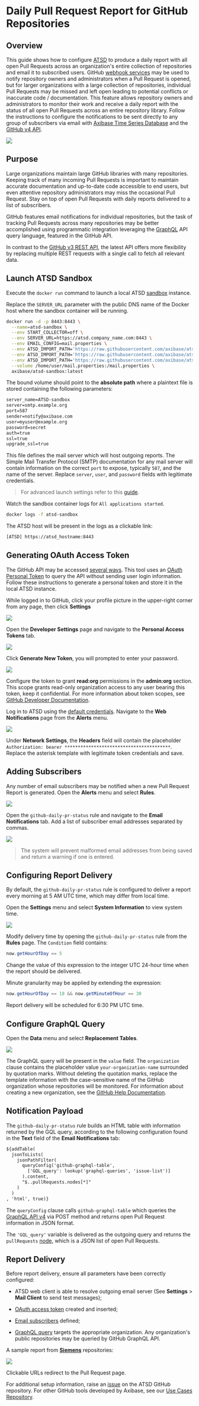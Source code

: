# Daily Pull Request Report for GitHub Repositories

## Overview

This guide shows how to configure [ATSD](https://axibase.com/products/axibase-time-series-database/) to produce a daily report with all open Pull Requests across an organization's entire collection of repositories and email it to subscribed users. GitHub [webhook services](pr-notification.md) may be used to notify repository owners and administrators when a Pull Request is opened, but for larger organizations with a large collection of repositories, individual Pull Requests may be missed and left open leading to potential conflicts or inaccurate code / documentation. This feature allows repository owners and administrators to monitor their work and receive a daily report with the status of all open Pull Requests across an entire repository library. Follow the instructions to configure the notifications to be sent directly to any group of subscribers via email with [Axibase Time Series Database](https://axibase.com/products/axibase-time-series-database/) and the [GitHub v4 API](https://developer.github.com/v4/).

![](images/pr-report-workflow.png)

## Purpose

Large organizations maintain large GitHub libraries with many repositories. Keeping track of many incoming Pull Requests is important to maintain accurate documentation and up-to-date code accessible to end users, but even attentive repository administrators may miss the occasional Pull Request. Stay on top of open Pull Requests with daily reports delivered to a list of subscribers.

GitHub features email notifications for individual repositories, but the task of tracking Pull Requests across many repositories may be better accomplished using programmatic integration leveraging the [GraphQL](https://graphql.org/) API query language, featured in the GitHub API.

In contrast to the [GitHub v3 REST API](https://developer.github.com/v3/), the latest API offers more flexibility by replacing multiple REST requests with a single call to fetch all relevant data.

## Launch ATSD Sandbox

Execute the `docker run` command to launch a local ATSD [sandbox](https://github.com/axibase/dockers/tree/atsd-sandbox) instance.

Replace the `SERVER_URL` parameter with the public DNS name of the Docker host where the sandbox container will be running.

```sh
docker run -d -p 8443:8443 \
  --name=atsd-sandbox \
  --env START_COLLECTOR=off \
  --env SERVER_URL=https://atsd.company_name.com:8443 \
  --env EMAIL_CONFIG=mail.properties \
  --env ATSD_IMPORT_PATH='https://raw.githubusercontent.com/axibase/atsd-use-cases/master/how-to/github/resources/github-daily-pr-status.xml' \
  --env ATSD_IMPORT_PATH='https://raw.githubusercontent.com/axibase/atsd-use-cases/master/how-to/github/resources/github-graphql-table.xml' \
  --env ATSD_IMPORT_PATH='https://raw.githubusercontent.com/axibase/atsd-use-cases/master/how-to/github/resources/graphql-queries.xml' \
  --volume /home/user/mail.properties:/mail.properties \
  axibase/atsd-sandbox:latest
```

The bound volume should point to the **absolute path** where a plaintext file is stored containing the following parameters:

```txt
server_name=ATSD-sandbox
server=smtp.example.org
port=587
sender=notify@axibase.com
user=myuser@example.org
password=secret
auth=true
ssl=true
upgrade_ssl=true
```

This file defines the mail server which will host outgoing reports. The Simple Mail Transfer Protocol (SMTP) documentation for any mail server will contain information on the correct `port` to expose, typically `587`, and the name of the server. Replace `server`, `user`, and `password` fields with legitimate credentials.

> For advanced launch settings refer to this [guide](https://github.com/axibase/dockers/tree/atsd-sandbox).

Watch the sandbox container logs for `All applications started`.

```sh
docker logs -f atsd-sandbox
```

The ATSD host will be present in the logs as a clickable link:

```txt
[ATSD] https://atsd_hostname:8443
```

## Generating OAuth Access Token

The GitHub API may be accessed [several ways](https://developer.github.com/v3/auth/#other-authentication-methods). This tool uses an [OAuth Personal Token](https://blog.github.com/2013-05-16-personal-api-tokens/) to query the API without sending user login information. Follow these instructions to generate a personal token and store it in the local ATSD instance.

While logged in to GitHub, click your profile picture in the upper-right corner from any page, then click **Settings**

![](images/developer-settings.png)

Open the **Developer Settings** page and navigate to the **Personal Access Tokens** tab.

![](images/personal-access-tokens.png)

Click **Generate New Token**, you will prompted to enter your password.

![](images/read-org.png)

Configure the token to grant **read:org** permissions in the **admin:org** section. This scope grants read-only organization access to any user bearing this token, keep it confidential. For more information about token scopes, see [GitHub Developer Documentation](https://developer.github.com/apps/building-oauth-apps/scopes-for-oauth-apps/).

Log in to ATSD using the [default credentials](https://github.com/axibase/dockers/tree/atsd-sandbox#default-credentials). Navigate to the **Web Notifications** page from the **Alerts** menu.

![](images/alerts-web-notifications.png)

Under **Network Settings**, the **Headers** field will contain the placeholder `Authorization: bearer ****************************************`. Replace the asterisk template with legitimate token credentials and save.

## Adding Subscribers

Any number of email subscribers may be notified when a new Pull Request Report is generated. Open the **Alerts** menu and select **Rules**.

![](images/alerts-rules.png)

Open the `github-daily-pr-status` rule and navigate to the **Email Notifications** tab. Add a list of subscriber email addresses separated by commas.

![](images/email-notifications.png)

> The system will prevent malformed email addresses from being saved and return a warning if one is entered.

## Configuring Report Delivery

By default, the `github-daily-pr-status` rule is configured to deliver a report every morning at 5 AM UTC time, which may differ from local time.

Open the **Settings** menu and select **System Information** to view system time.

![](images/settings-system-information.png)

Modify delivery time by opening the `github-daily-pr-status` rule from the **Rules** page. The `Condition` field contains:

```java
now.getHourOfDay == 5
```

Change the value of this expression to the integer UTC 24-hour time when the report should be delivered.

Minute granularity may be applied by extending the expression:

```java
now.getHourOfDay == 18 && now.getMinuteOfHour == 30
```

Report delivery will be scheduled for 6:30 PM UTC time.

## Configure GraphQL Query

Open the **Data** menu and select **Replacement Tables**.

![](images/data-replacement-tables.png)

The GraphQL query will be present in the `value` field. The `organization` clause contains the placeholder value `your-organization-name` surrounded by quotation marks. Without deleting the quotation marks, replace the template information with the case-sensitive name of the GitHub organization whose repositories will be monitored. For information about creating a new organization, see the [GitHub Help Documentation](https://help.github.com/articles/creating-a-new-organization-from-scratch/).

## Notification Payload

The `github-daily-pr-status` rule builds an HTML table with information returned by the GQL query, according to the following configuration found in the **Text** field of the **Email Notifications** tab:

```txt
${addTable(
  jsonToLists(
    jsonPathFilter(
      queryConfig('github-graphql-table',
        ['GQL_query': lookup('graphql-queries', 'issue-list')]
      ).content,
      "$..pullRequests.nodes[*]"
    )
  )
, 'html', true)}
```

The `queryConfig` clause calls `github-graphql-table` which queries the [GraphQL API v4](https://developer.github.com/v4/guides/forming-calls/#the-graphql-endpoint) via POST method and returns open Pull Request information in JSON format.

The `'GQL_query'` variable is delivered as the outgoing query and returns the `pullRequests` [node](https://developer.github.com/v4/guides/intro-to-graphql/#node), which is a JSON list of open Pull Requests.

## Report Delivery

Before report delivery, ensure all parameters have been correctly configured:

* ATSD web client is able to resolve outgoing email server (See **Settings** > **Mail Client** to send test messages);

* [OAuth access token](#generating-oauth-access-token) created and inserted;

* [Email subscribers](#adding-subscribers) defined;

* [GraphQL query](#configure-graphql-query) targets the appropriate organization. Any organization's public repositories may be queried by GitHub GraphQL API.

A sample report from [**Siemens**](https://github.com/siemens) repositories:

![](images/pr-report-delivery.png)

Clickable URLs redirect to the Pull Request page.

For additional setup information, raise an [issue](https://github.com/axibase/atsd/issues) on the ATSD GitHub repository. For other GitHub tools developed by Axibase, see our [Use Cases Repository](https://github.com/axibase/atsd-use-cases#github).